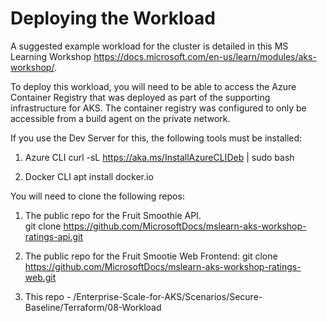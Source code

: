 # Deploying the Workload
A suggested example workload for the cluster is detailed in this MS Learning Workshop https://docs.microsoft.com/en-us/learn/modules/aks-workshop/. 

To deploy this workload, you will need to be able to access the Azure Container Registry that was deployed as part of the supporting infrastructure for AKS.  The container registry was configured to only be accessible from a build agent on the private network. 

If you use the Dev Server for this, the following tools must be installed:
1. Azure CLI
curl -sL https://aka.ms/InstallAzureCLIDeb | sudo bash

2. Docker CLI
apt install docker.io

You will need to clone the following repos:

1. The public repo for the Fruit Smoothie API.  
git clone https://github.com/MicrosoftDocs/mslearn-aks-workshop-ratings-api.git

2. The public repo for the Fruit Smootie Web Frontend:
git clone https://github.com/MicrosoftDocs/mslearn-aks-workshop-ratings-web.git

3. This repo  - /Enterprise-Scale-for-AKS/Scenarios/Secure-Baseline/Terraform/08-Workload









